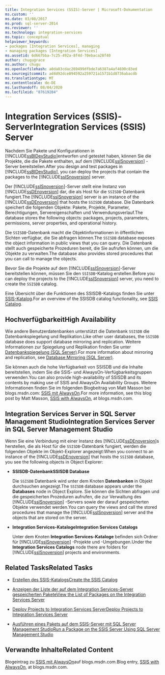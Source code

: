 ```yaml
---
title: Integration Services (SSIS)-Server | Microsoft-Dokumentation
ms.custom: ''
ms.date: 03/08/2017
ms.prod: sql-server-2014
ms.reviewer: ''
ms.technology: integration-services
ms.topic: conceptual
helpviewer_keywords:
- packages [Integration Services], managing
- managing packages [Integration Services]
ms.assetid: 6d667bba-7c25-492a-8f4d-70ebaca28f40
author: chugugrace
ms.author: chugu
ms.openlocfilehash: a0da83cdac269499dfbde7a6387a4af4690c83ed
ms.sourcegitcommit: ad4d92dce894592a259721a1571b1d8736abacdb
ms.translationtype: MT
ms.contentlocale: de-DE
ms.lasthandoff: 08/04/2020
ms.locfileid: "87619284"
---
```

# <a name="integration-services-ssis-server"></a><span data-ttu-id="1d981-102">Integration Services (SSIS)-Server</span><span class="sxs-lookup"><span data-stu-id="1d981-102">Integration Services (SSIS) Server</span></span>
  <span data-ttu-id="1d981-103">Nachdem Sie Pakete und Konfigurationen in [!INCLUDE[ssBIDevStudio](../../includes/ssbidevstudio-md.md)]entworfen und getestet haben, können Sie die Projekte, die die Pakete enthalten, auf dem [!INCLUDE[ssISnoversion](../../includes/ssisnoversion-md.md)] -Server bereitstellen.</span><span class="sxs-lookup"><span data-stu-id="1d981-103">After you design and test packages in [!INCLUDE[ssBIDevStudio](../../includes/ssbidevstudio-md.md)], you can deploy the projects that contain the packages to the [!INCLUDE[ssISnoversion](../../includes/ssisnoversion-md.md)] server.</span></span>  
  
 <span data-ttu-id="1d981-104">Der [!INCLUDE[ssISnoversion](../../includes/ssisnoversion-md.md)]-Server stellt eine Instanz von [!INCLUDE[ssDEnoversion](../../includes/ssdenoversion-md.md)] dar, die als Host für die `SSISDB`-Datenbank fungiert.</span><span class="sxs-lookup"><span data-stu-id="1d981-104">The [!INCLUDE[ssISnoversion](../../includes/ssisnoversion-md.md)] server is an instance of the [!INCLUDE[ssDEnoversion](../../includes/ssdenoversion-md.md)] that hosts the `SSISDB` database.</span></span> <span data-ttu-id="1d981-105">Die Datenbank speichert die folgenden Objekte: Pakete, Projekte, Parameter, Berechtigungen, Servereigenschaften und Verwendungsverlauf.</span><span class="sxs-lookup"><span data-stu-id="1d981-105">The database stores the following objects: packages, projects, parameters, permissions, server properties, and operational history.</span></span>  
  
 <span data-ttu-id="1d981-106">Die `SSISDB`-Datenbank macht die Objektinformationen in öffentlichen Sichten verfügbar, die Sie abfragen können.</span><span class="sxs-lookup"><span data-stu-id="1d981-106">The `SSISDB` database exposes the object information in public views that you can query.</span></span> <span data-ttu-id="1d981-107">Die Datenbank stellt auch gespeicherte Prozeduren bereit, die Sie aufrufen können, um die Objekte zu verwalten.</span><span class="sxs-lookup"><span data-stu-id="1d981-107">The database also provides stored procedures that you can call to manage the objects.</span></span>  
  
 <span data-ttu-id="1d981-108">Bevor Sie die Projekte auf dem [!INCLUDE[ssISnoversion](../../includes/ssisnoversion-md.md)]-Server bereitstellen können, müssen Sie den `SSISDB`-Katalog erstellen.</span><span class="sxs-lookup"><span data-stu-id="1d981-108">Before you can deploy the projects to the [!INCLUDE[ssISnoversion](../../includes/ssisnoversion-md.md)] server, you need to create the `SSISDB` catalog.</span></span>  
  
 <span data-ttu-id="1d981-109">Eine Übersicht über die Funktionen des SSISDB-Katalogs finden Sie unter [SSIS-Katalog](ssis-catalog.md).</span><span class="sxs-lookup"><span data-stu-id="1d981-109">For an overview of the SSISDB catalog functionality, see [SSIS Catalog](ssis-catalog.md).</span></span>  
  
## <a name="high-availability"></a><span data-ttu-id="1d981-110">Hochverfügbarkeit</span><span class="sxs-lookup"><span data-stu-id="1d981-110">High Availability</span></span>  
 <span data-ttu-id="1d981-111">Wie andere Benutzerdatenbanken unterstützt die Datenbank `SSISDB` die Datenbankspiegelung und Replikation.</span><span class="sxs-lookup"><span data-stu-id="1d981-111">Like other user databases, the `SSISDB` database does support database mirroring and replication.</span></span> <span data-ttu-id="1d981-112">Weitere Informationen zur Spiegelung und Replikation finden Sie unter [Datenbankspiegelung &#40;SQL Server&#41;](../../database-engine/database-mirroring/database-mirroring-sql-server.md).</span><span class="sxs-lookup"><span data-stu-id="1d981-112">For more information about mirroring and replication, see [Database Mirroring &#40;SQL Server&#41;](../../database-engine/database-mirroring/database-mirroring-sql-server.md).</span></span>  
  
 <span data-ttu-id="1d981-113">Sie können auch die hohe Verfügbarkeit von SSISDB und die Inhalte bereitstellen, indem Sie die SSIS- und AlwaysOn-Verfügbarkeitsgruppen verwenden.</span><span class="sxs-lookup"><span data-stu-id="1d981-113">You can also provide high-availability of SSISDB and its contents by making use of SSIS and AlwaysOn Availability Groups.</span></span> <span data-ttu-id="1d981-114">Weitere Informationen finden Sie im folgenden Blogbeitrag von Matt Masson bei blogs.msdn.com: [SSIS mit AlwaysOn](https://go.microsoft.com/fwlink/?LinkId=255873).</span><span class="sxs-lookup"><span data-stu-id="1d981-114">For more information, see this blog post by Matt Masson, [SSIS with AlwaysOn](https://go.microsoft.com/fwlink/?LinkId=255873), at blogs.msdn.com.</span></span>  
  
##  <a name="integration-services-server-in-sql-server-management-studio"></a><a name="ssms"></a><span data-ttu-id="1d981-115">Integration Services Server in SQL Server Management Studio</span><span class="sxs-lookup"><span data-stu-id="1d981-115">Integration Services Server in SQL Server Management Studio</span></span>  
 <span data-ttu-id="1d981-116">Wenn Sie eine Verbindung mit einer Instanz des [!INCLUDE[ssDEnoversion](../../includes/ssdenoversion-md.md)]s herstellen, die als Host für die `SSISDB`-Datenbank fungiert, werden die folgenden Objekte im Objekt-Explorer angezeigt:</span><span class="sxs-lookup"><span data-stu-id="1d981-116">When you connect to an instance of the [!INCLUDE[ssDEnoversion](../../includes/ssdenoversion-md.md)] that hosts the `SSISDB` database, you see the following objects in Object Explorer:</span></span>  
  
-   <span data-ttu-id="1d981-117">**SSISDB-Datenbank**</span><span class="sxs-lookup"><span data-stu-id="1d981-117">**SSISDB Database**</span></span>  
  
     <span data-ttu-id="1d981-118">Die `SSISDB` Datenbank wird unter dem Knoten **Datenbanken** in Objekt durchsuchen angezeigt.</span><span class="sxs-lookup"><span data-stu-id="1d981-118">The `SSISDB` database appears under the **Databases** node in Object Explore.</span></span> <span data-ttu-id="1d981-119">Sie können die Sichten abfragen und die gespeicherten Prozeduren aufrufen, die zur Verwaltung des [!INCLUDE[ssISnoversion](../../includes/ssisnoversion-md.md)] -Servers sowie der darauf gespeicherten Objekte verwendet werden.</span><span class="sxs-lookup"><span data-stu-id="1d981-119">You can query the views and call the stored procedures that manage the [!INCLUDE[ssISnoversion](../../includes/ssisnoversion-md.md)] server and the objects that are stored on the server.</span></span>  
  
-   <span data-ttu-id="1d981-120">**Integration Services-Kataloge**</span><span class="sxs-lookup"><span data-stu-id="1d981-120">**Integration Services Catalogs**</span></span>  
  
     <span data-ttu-id="1d981-121">Unter dem Knoten **Integration Services-Kataloge** befinden sich Ordner für [!INCLUDE[ssISnoversion](../../includes/ssisnoversion-md.md)] -Projekte und -Umgebungen.</span><span class="sxs-lookup"><span data-stu-id="1d981-121">Under the **Integration Services Catalogs** node there are folders for [!INCLUDE[ssISnoversion](../../includes/ssisnoversion-md.md)] projects and environments.</span></span>  
  
## <a name="related-tasks"></a><span data-ttu-id="1d981-122">Related Tasks</span><span class="sxs-lookup"><span data-stu-id="1d981-122">Related Tasks</span></span>  
  
-   [<span data-ttu-id="1d981-123">Erstellen des SSIS-Katalogs</span><span class="sxs-lookup"><span data-stu-id="1d981-123">Create the SSIS Catalog</span></span>](../create-the-ssis-catalog.md)  
  
-   [<span data-ttu-id="1d981-124">Anzeigen der Liste der auf dem Integration Services-Server gespeicherten Pakete</span><span class="sxs-lookup"><span data-stu-id="1d981-124">View the List of Packages on the Integration Services Server</span></span>](view-the-list-of-packages-on-the-integration-services-server.md)  
  
-   [<span data-ttu-id="1d981-125">Deploy Projects to Integration Services Server</span><span class="sxs-lookup"><span data-stu-id="1d981-125">Deploy Projects to Integration Services Server</span></span>](../deploy-projects-to-integration-services-server.md)  
  
-   [<span data-ttu-id="1d981-126">Ausführen eines Pakets auf dem SSIS-Server mit SQL Server Management Studio</span><span class="sxs-lookup"><span data-stu-id="1d981-126">Run a Package on the SSIS Server Using SQL Server Management Studio</span></span>](../run-a-package-on-the-ssis-server-using-sql-server-management-studio.md)  
  
## <a name="related-content"></a><span data-ttu-id="1d981-127">Verwandte Inhalte</span><span class="sxs-lookup"><span data-stu-id="1d981-127">Related Content</span></span>  
 <span data-ttu-id="1d981-128">Blogeintrag zu [SSIS mit AlwaysOn](https://go.microsoft.com/fwlink/?LinkId=255873)auf blogs.msdn.com.</span><span class="sxs-lookup"><span data-stu-id="1d981-128">Blog entry, [SSIS with AlwaysOn](https://go.microsoft.com/fwlink/?LinkId=255873), at blogs.msdn.com.</span></span>  
  
  
